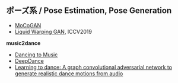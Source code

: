 <a id="Pose"></a>

## ポーズ系 / Pose Estimation, Pose Generation

- [MoCoGAN](https://arxiv.org/abs/1707.04993)
- [Liquid Warping GAN](https://openaccess.thecvf.com/content_ICCV_2019/papers/Liu_Liquid_Warping_GAN_A_Unified_Framework_for_Human_Motion_Imitation_ICCV_2019_paper.pdf), ICCV2019

**music2dance**

- [Dancing to Music](https://papers.nips.cc/paper/2019/file/7ca57a9f85a19a6e4b9a248c1daca185-Paper.pdf)
- [DeepDance](http://zju-capg.org/research_en_music_deepdance.html)
- [Learning to dance: A graph convolutional adversarial network to generate realistic dance motions from audio](https://arxiv.org/abs/2011.12999)